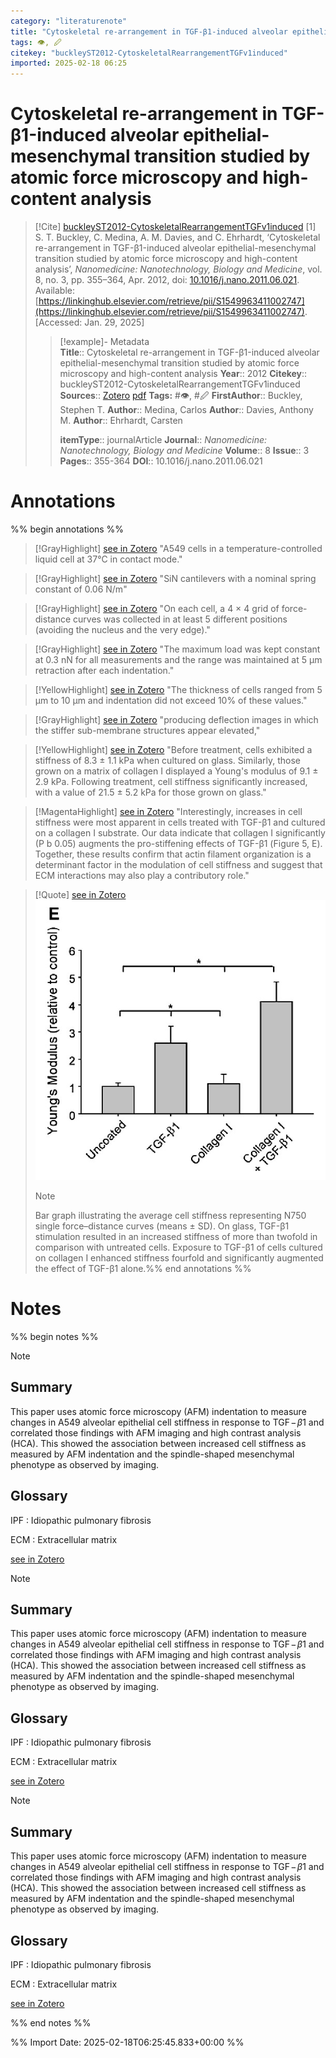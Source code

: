 ```yaml
---
category: "literaturenote"
title: "Cytoskeletal re-arrangement in TGF-β1-induced alveolar epithelial-mesenchymal transition studied by atomic force microscopy and high-content analysis"
tags: 👁, 🖉
citekey: "buckleyST2012-CytoskeletalRearrangementTGFv1induced"
imported: 2025-02-18 06:25
---
```


# Cytoskeletal re-arrangement in TGF-β1-induced alveolar epithelial-mesenchymal transition studied by atomic force microscopy and high-content analysis


> [!Cite] [buckleyST2012-CytoskeletalRearrangementTGFv1induced](zotero://select/library/items/LVL9N5FI)
> [1]  S. T. Buckley, C. Medina, A. M. Davies, and C. Ehrhardt, ‘Cytoskeletal re-arrangement in TGF-β1-induced alveolar epithelial-mesenchymal transition studied by atomic force microscopy and high-content analysis’, _Nanomedicine: Nanotechnology, Biology and Medicine_, vol. 8, no. 3, pp. 355–364, Apr. 2012, doi: [10.1016/j.nano.2011.06.021](https://doi.org/10.1016/j.nano.2011.06.021). Available: [https://linkinghub.elsevier.com/retrieve/pii/S1549963411002747](https://linkinghub.elsevier.com/retrieve/pii/S1549963411002747). [Accessed: Jan. 29, 2025]
> > [!example]- Metadata    
> > **Title**:: Cytoskeletal re-arrangement in TGF-β1-induced alveolar epithelial-mesenchymal transition studied by atomic force microscopy and high-content analysis
> > **Year**:: 2012
> > **Citekey**:: buckleyST2012-CytoskeletalRearrangementTGFv1induced
> > **Sources**:: [Zotero](zotero://select/library/items/LVL9N5FI) [pdf](file:////home/joeashton/Zotero/storage/V2XU8E6Z/Buckley%20et%20al.%20-%202012%20-%20Cytoskeletal%20re-arrangement%20in%20TGF-β1-induced%20alveolar%20epithelial-mesenchymal%20transition%20studied%20by.pdf) 
> > **Tags:** #👁, #🖉
> > **FirstAuthor**:: Buckley, Stephen T.
> > **Author**:: Medina, Carlos
> > **Author**:: Davies, Anthony M.
> > **Author**:: Ehrhardt, Carsten
> > 
> > **itemType**:: journalArticle
> > **Journal**:: *Nanomedicine: Nanotechnology, Biology and Medicine*
> > **Volume**:: 8
> > **Issue**:: 3
> > **Pages**:: 355-364
> > **DOI**:: 10.1016/j.nano.2011.06.021

# Annotations

%% begin annotations %%

> [!GrayHighlight] [see in Zotero](zotero://open-pdf/library/items/V2XU8E6Z?page=357&annotation=6PJMJWR7)
> "A549 cells in a temperature-controlled liquid cell at 37°C in contact mode."

> [!GrayHighlight] [see in Zotero](zotero://open-pdf/library/items/V2XU8E6Z?page=357&annotation=TWKTD3M6)
> "SiN cantilevers with a nominal spring constant of 0.06 N/m"

> [!GrayHighlight] [see in Zotero](zotero://open-pdf/library/items/V2XU8E6Z?page=357&annotation=IHVJXDGR)
> "On each cell, a 4 × 4 grid of force-distance curves was collected in at least 5 different positions (avoiding the nucleus and the very edge)."

> [!GrayHighlight] [see in Zotero](zotero://open-pdf/library/items/V2XU8E6Z?page=357&annotation=E8EYC9RQ)
> "The maximum load was kept constant at 0.3 nN for all measurements and the range was maintained at 5 μm retraction after each indentation."

> [!YellowHighlight] [see in Zotero](zotero://open-pdf/library/items/V2XU8E6Z?page=357&annotation=ZESCDFR5)
> "The thickness of cells ranged from 5 μm to 10 μm and indentation did not exceed 10% of these values."

> [!GrayHighlight] [see in Zotero](zotero://open-pdf/library/items/V2XU8E6Z?page=357&annotation=X3WI65DX)
> "producing deflection images in which the stiffer sub-membrane structures appear elevated,"

> [!YellowHighlight] [see in Zotero](zotero://open-pdf/library/items/V2XU8E6Z?page=361&annotation=C2EZ2JIR)
> "Before treatment, cells exhibited a stiffness of 8.3 ± 1.1 kPa when cultured on glass. Similarly, those grown on a matrix of collagen I displayed a Young's modulus of 9.1 ± 2.9 kPa. Following treatment, cell stiffness significantly increased, with a value of 21.5 ± 5.2 kPa for those grown on glass."

> [!MagentaHighlight] [see in Zotero](zotero://open-pdf/library/items/V2XU8E6Z?page=361&annotation=L6ZPUQ7D)
> "Interestingly, increases in cell stiffness were most apparent in cells treated with TGF-β1 and cultured on a collagen I substrate. Our data indicate that collagen I significantly (P b 0.05) augments the pro-stiffening effects of TGF-β1 (Figure 5, E). Together, these results confirm that actin filament organization is a determinant factor in the modulation of cell stiffness and suggest that ECM interactions may also play a contributory role."

> [!Quote] [see in Zotero](zotero://open-pdf/library/items/V2XU8E6Z?page=362&annotation=RG7S33AF)
> ![figure-8-x182-y203.png](attachments/buckleyST2012-CytoskeletalRearrangementTGFv1induced/figure-8-x182-y203.png)
> > [!note]
> > Bar graph illustrating the average cell stiffness representing N750 single force–distance curves (means ± SD). On glass, TGF-β1 stimulation resulted in an increased stiffness of more than twofold in comparison with untreated cells. Exposure to TGF-β1 of cells cultured on collagen I enhanced stiffness fourfold and significantly augmented the effect of TGF-β1 alone.%% end annotations %%

# Notes

%% begin notes %%

> [!note]
> ## Summary
> 
> This paper uses atomic force microscopy (AFM) indentation to measure changes in A549 alveolar epithelial cell stiffness in response to $\text{TGF} \! - \! \beta 1$ and correlated those findings with AFM imaging and high contrast analysis (HCA). This showed the association between increased cell stiffness as measured by AFM indentation and the spindle-shaped mesenchymal phenotype as observed by imaging.
> 
> ## Glossary
> 
> IPF : Idiopathic pulmonary fibrosis
> 
> ECM : Extracellular matrix
>
> [see in Zotero](zotero://select/library/items/KQSKSY4L)

> [!note]
> ## Summary
> 
> This paper uses atomic force microscopy (AFM) indentation to measure changes in A549 alveolar epithelial cell stiffness in response to $\text{TGF} \! - \! \beta 1$ and correlated those findings with AFM imaging and high contrast analysis (HCA). This showed the association between increased cell stiffness as measured by AFM indentation and the spindle-shaped mesenchymal phenotype as observed by imaging.
> 
> ## Glossary
> 
> IPF : Idiopathic pulmonary fibrosis
> 
> ECM : Extracellular matrix
>
> [see in Zotero](zotero://select/library/items/KQSKSY4L)

> [!note]
> ## Summary
> 
> This paper uses atomic force microscopy (AFM) indentation to measure changes in A549 alveolar epithelial cell stiffness in response to $\text{TGF} \! - \! \beta 1$ and correlated those findings with AFM imaging and high contrast analysis (HCA). This showed the association between increased cell stiffness as measured by AFM indentation and the spindle-shaped mesenchymal phenotype as observed by imaging.
> 
> ## Glossary
> 
> IPF : Idiopathic pulmonary fibrosis
> 
> ECM : Extracellular matrix
>
> [see in Zotero](zotero://select/library/items/KQSKSY4L)

%% end notes %%

%% Import Date: 2025-02-18T06:25:45.833+00:00 %%
